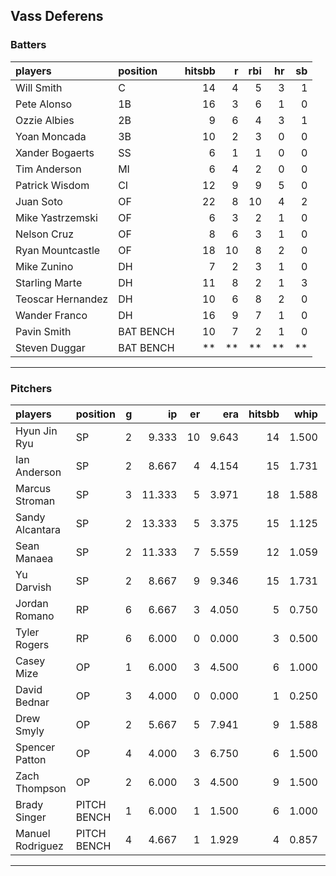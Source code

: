## Vass Deferens

### Batters

 
|players           |position  | hitsbb|  r| rbi| hr| sb| 
|:-----------------|:---------|------:|--:|---:|--:|--:| 
|Will Smith        |C         |     14|  4|   5|  3|  1| 
|Pete Alonso       |1B        |     16|  3|   6|  1|  0| 
|Ozzie Albies      |2B        |      9|  6|   4|  3|  1| 
|Yoan Moncada      |3B        |     10|  2|   3|  0|  0| 
|Xander Bogaerts   |SS        |      6|  1|   1|  0|  0| 
|Tim Anderson      |MI        |      6|  4|   2|  0|  0| 
|Patrick Wisdom    |CI        |     12|  9|   9|  5|  0| 
|Juan Soto         |OF        |     22|  8|  10|  4|  2| 
|Mike Yastrzemski  |OF        |      6|  3|   2|  1|  0| 
|Nelson Cruz       |OF        |      8|  6|   3|  1|  0| 
|Ryan Mountcastle  |OF        |     18| 10|   8|  2|  0| 
|Mike Zunino       |DH        |      7|  2|   3|  1|  0| 
|Starling Marte    |DH        |     11|  8|   2|  1|  3| 
|Teoscar Hernandez |DH        |     10|  6|   8|  2|  0| 
|Wander Franco     |DH        |     16|  9|   7|  1|  0| 
|Pavin Smith       |BAT BENCH |     10|  7|   2|  1|  0| 
|Steven Duggar     |BAT BENCH |     **| **|  **| **| **| 


* * *

### Pitchers

 
|players          |position    |  g|     ip| er|   era| hitsbb|  whip| so|  w| sv| 
|:----------------|:-----------|--:|------:|--:|-----:|------:|-----:|--:|--:|--:| 
|Hyun Jin Ryu     |SP          |  2|  9.333| 10| 9.643|     14| 1.500| 10|  0|  0| 
|Ian Anderson     |SP          |  2|  8.667|  4| 4.154|     15| 1.731|  0|  1|  0| 
|Marcus Stroman   |SP          |  3| 11.333|  5| 3.971|     18| 1.588|  7|  0|  0| 
|Sandy Alcantara  |SP          |  2| 13.333|  5| 3.375|     15| 1.125| 18|  1|  0| 
|Sean Manaea      |SP          |  2| 11.333|  7| 5.559|     12| 1.059| 14|  0|  0| 
|Yu Darvish       |SP          |  2|  8.667|  9| 9.346|     15| 1.731|  9|  0|  0| 
|Jordan Romano    |RP          |  6|  6.667|  3| 4.050|      5| 0.750|  8|  2|  3| 
|Tyler Rogers     |RP          |  6|  6.000|  0| 0.000|      3| 0.500|  7|  1|  1| 
|Casey Mize       |OP          |  1|  6.000|  3| 4.500|      6| 1.000|  4|  0|  0| 
|David Bednar     |OP          |  3|  4.000|  0| 0.000|      1| 0.250|  6|  0|  0| 
|Drew Smyly       |OP          |  2|  5.667|  5| 7.941|      9| 1.588|  6|  0|  0| 
|Spencer Patton   |OP          |  4|  4.000|  3| 6.750|      6| 1.500|  2|  0|  1| 
|Zach Thompson    |OP          |  2|  6.000|  3| 4.500|      9| 1.500|  2|  0|  0| 
|Brady Singer     |PITCH BENCH |  1|  6.000|  1| 1.500|      6| 1.000|  5|  0|  0| 
|Manuel Rodriguez |PITCH BENCH |  4|  4.667|  1| 1.929|      4| 0.857|  1|  1|  0| 


* * *


